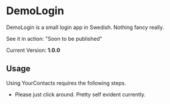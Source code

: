 DemoLogin
============

DemoLogin is a small login app in Swedish. Nothing fancy really. 

See it in action: "Soon to be published"

Current Version: **1.0.0**

Usage
-----

Using YourContacts requires the following steps.

* Please just click around. Pretty self evident currently. 
